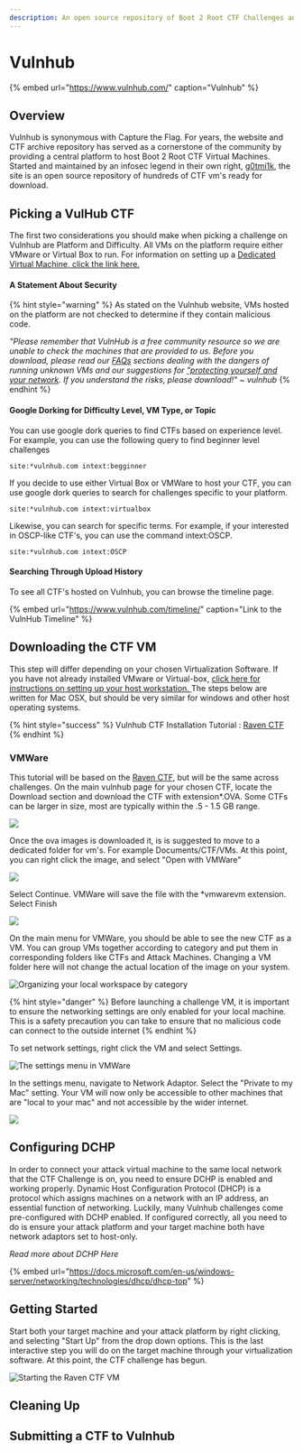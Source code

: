 ```yaml
---
description: An open source repository of Boot 2 Root CTF Challenges and Write-ups
---
```


# Vulnhub

{% embed url="https://www.vulnhub.com/" caption="Vulnhub" %}

## Overview

Vulnhub is synonymous with Capture the Flag. For years, the website and CTF archive repository has served as a cornerstone of the community by providing a central platform to host Boot 2 Root CTF Virtual Machines. Started and maintained by an infosec legend in their own right, [g0tmi1k](https://blog.g0tmi1k.com/), the site is an open source repository of hundreds of CTF  vm's ready for download. 

## Picking a VulHub CTF

The first two considerations you should make when picking a challenge on Vulnhub are Platform and Difficulty. All VMs on the platform require either VMware or Virtual Box to run. For information on setting up a [Dedicated Virtual Machine, click the link here.](../../getting-started/choosing-your-challenge-kit/dedicated-virtual-machine/)

#### A Statement About Security 

{% hint style="warning" %}
As stated on the Vulnhub website, VMs hosted on the platform are not checked to determine if they contain malicious code. 

_"Please remember that VulnHub is a free community resource so we are unable to check the machines that are provided to us. Before you download, please read our_ [_FAQs_](https://www.vulnhub.com/faq/#security) _sections dealing with the dangers of running unknown VMs and our suggestions for_ [_"protecting yourself and your network_](https://www.vulnhub.com/faq/#protect)_. If you understand the risks, please download!" ~ vulnhub_
{% endhint %}

#### Google Dorking for Difficulty Level, VM Type, or Topic

You can use google dork queries to find CTFs based on experience level. For example, you can use the following query to find beginner level challenges

```text
site:*vulnhub.com intext:begginner
```

If you decide to use either Virtual Box or VMWare to host your CTF, you can use google dork queries to search for challenges specific to your platform. 

```http
site:*vulnhub.com intext:virtualbox
```

Likewise, you can search for specific terms. For example, if your interested in OSCP-like CTF's, you can use the command intext:OSCP. 

```http
site:*vulnhub.com intext:OSCP
```

#### Searching Through Upload History

To see all CTF's hosted on Vulnhub, you can browse the timeline page.

{% embed url="https://www.vulnhub.com/timeline/" caption="Link to the VulnHub Timeline" %}

## Downloading the CTF VM

This step will differ depending on your chosen Virtualization Software. If you have not already installed VMware or Virtual-box, [click here for instructions on setting up your host workstation. ](../../getting-started/choosing-your-challenge-kit/dedicated-virtual-machine/)The steps below are written for Mac OSX, but should be very similar for windows and other host operating systems. 

{% hint style="success" %}
Vulnhub CTF Installation Tutorial : [Raven CTF](https://www.vulnhub.com/entry/raven-1,256/)
{% endhint %}

### VMWare

This tutorial will be based on the [Raven CTF](https://www.vulnhub.com/entry/raven-1,256/), but will be the same across challenges. On the main vulnhub page for your chosen CTF, locate the Download section and download the CTF with extension\*.OVA.  Some CTFs can be larger in size, most are typically within the .5 - 1.5 GB range. 

![](../../.gitbook/assets/screen-shot-2020-06-15-at-12.28.17-pm.png)

Once the ova images is downloaded it, is is suggested to move to a dedicated folder for vm's. For example Documents/CTF/VMs. At this point, you can right click the image, and select "Open with VMWare"

![](../../.gitbook/assets/screen-shot-2020-06-15-at-12.42.07-pm.png)

Select Continue. VMWare will save the file with the \*vmwarevm extension. Select Finish

![](../../.gitbook/assets/screen-shot-2020-06-15-at-12.43.43-pm.png)

On the main menu for VMWare, you should be able to see the new CTF as a VM. You can group VMs together according to category and put them in corresponding folders like CTFs and Attack Machines. Changing a VM folder here will not change the actual location of the image on your system. 

![Organizing your local workspace by category](../../.gitbook/assets/screen-shot-2020-06-15-at-12.45.57-pm.png)

{% hint style="danger" %}
Before launching a challenge VM, it is important to ensure the networking settings are only enabled for your local machine. This is a safety precaution you can take to ensure that no malicious code can connect to the outside internet 
{% endhint %}

To set network settings, right click the VM and select Settings.

![The settings menu in VMWare](../../.gitbook/assets/screen-shot-2020-06-15-at-1.48.27-pm.png)

In the settings menu, navigate to Network Adaptor. Select the "Private to my Mac" setting. Your VM will now only be accessible to other machines that are "local to your mac" and not accessible by the wider internet. 

![](../../.gitbook/assets/screen-shot-2020-06-15-at-1.45.57-pm.png)



## Configuring DCHP

In order to connect your attack virtual machine to the same local network that the CTF Challenge is on, you need to ensure DCHP is enabled and working properly. Dynamic Host Configuration Protocol \(DHCP\) is a  protocol which assigns machines on a network with an IP address, an essential function of networking. Luckily, many Vulnhub challenges come pre-configured with DCHP enabled. If configured correctly, all you need to do is ensure your attack platform and your target machine  both have network adaptors set to host-only. 

_Read more about DCHP Here_

{% embed url="https://docs.microsoft.com/en-us/windows-server/networking/technologies/dhcp/dhcp-top" %}



## Getting Started

Start both your target machine and your attack platform by right clicking, and selecting "Start Up" from the drop down options. This is the last interactive step you will do on the target machine through your virtualization software. At this point, the CTF challenge has begun. 

![Starting the Raven CTF VM](../../.gitbook/assets/screen-shot-2020-06-15-at-1.48.21-pm.png)



## Cleaning Up

## Submitting a CTF to Vulnhub

## 


